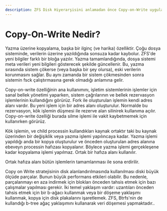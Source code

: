 ```yaml
---
description: ZFS Disk Hiyerarşisini anlamadan önce Copy-on-Write uygulamasının ve ZFS'de bu uygulamanın nasıl vücut bulduğundan bahsedelim
---
```



# Copy-On-Write Nedir?

Yazma üzerine kopyalama, başka bir ilginç (ve harika) özelliktir. Çoğu dosya sisteminde, verilerin üzerine yazıldığında sonsuza kadar kaybolur. ZFS'de yeni bilgiler farklı bir bloğa yazılır. Yazma tamamlandığında, dosya sistemi meta verileri yeni bilgileri gösterecek şekilde güncellenir. Bu, yazma sırasında sistem çökerse (veya başka bir şey olursa), eski verilerin korunmasını sağlar. Bu aynı zamanda bir sistem çökmesinden sonra sistemin fsck çalıştırmasına gerek olmadığı anlamına gelir.

Copy-on-write özelliğinin ana kullanımını, işletim sistemlerinin işlemler için sanal bellek yönetimi yaparken, sistem çağrılarının ve bellek rezervasyon işlemlerinin kullandığını görürüz. Fork ile oluşturulan işlemin kendi adres alanı vardır. Bu yeni işlem için bir adres alanı oluşturulur. Normalde bu rezervasyon, kök işlemin düşmesi ile rezerve alan silinirek kullanıma açılır. Copy-on-write özelliği burada silme işlemi ile vakit kaybetmemek için kullanırken görürüz.

Kök işlemin, ve child processin kullandıkları kaynak ortaktır taki bu kaynak üzerinden bir değişiklik veya yazma işlemi yapılıncaya kadar. Yazma işlemi yapıldığı anda bir kopya oluşturulur ve önceden oluşturulan adres alanına ebeveyn processin hafızası kopyalanır. Böylece yazma işlemi gerçekleşene kadar kopyalama işlemi yapılmaz. Ortak bir hafıza alanı kullanılır.

Ortak hafıza alanı bütün işlemlerin tamamlanması ile sona erdirilir.

Copy on Write stratejisinin disk alanlandırılmasında kullanılması diski büyük ölçüde parçalar. Bunun büyük performans etkileri olabilir. Bu nedenle, parçalanmayı en aza indirmek için blokları önceden tahsis etmek için bazı çalışmalar yapılması gerekir. İki temel yaklaşım vardır: uzantıları önceden tahsis etmek için bir b-ağacı kullanmak veya bir döşeme yaklaşımı kullanmak, kopya için disk plakalarını işaretlemek. ZFS, Btrfs'nin de kullandığı b-tree ağaç yaklaşımını kullanarak veri döşemesi yapmaktadır..